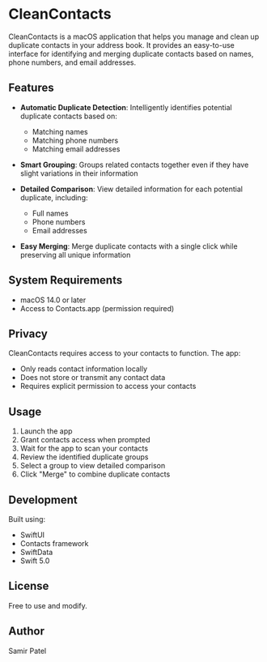 # CleanContacts

CleanContacts is a macOS application that helps you manage and clean up duplicate contacts in your address book. It provides an easy-to-use interface for identifying and merging duplicate contacts based on names, phone numbers, and email addresses.

## Features

- **Automatic Duplicate Detection**: Intelligently identifies potential duplicate contacts based on:
  - Matching names
  - Matching phone numbers
  - Matching email addresses

- **Smart Grouping**: Groups related contacts together even if they have slight variations in their information

- **Detailed Comparison**: View detailed information for each potential duplicate, including:
  - Full names
  - Phone numbers
  - Email addresses

- **Easy Merging**: Merge duplicate contacts with a single click while preserving all unique information

## System Requirements

- macOS 14.0 or later
- Access to Contacts.app (permission required)

## Privacy

CleanContacts requires access to your contacts to function. The app:
- Only reads contact information locally
- Does not store or transmit any contact data
- Requires explicit permission to access your contacts

## Usage

1. Launch the app
2. Grant contacts access when prompted
3. Wait for the app to scan your contacts
4. Review the identified duplicate groups
5. Select a group to view detailed comparison
6. Click "Merge" to combine duplicate contacts

## Development

Built using:
- SwiftUI
- Contacts framework
- SwiftData
- Swift 5.0

## License

Free to use and modify.

## Author

Samir Patel